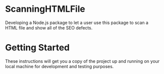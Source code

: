 # ScanningHTMLFile
Developing a Node.js package to let a user use this package to scan a  HTML file and show all of the SEO defects.

# Getting Started
These instructions will get you a copy of the project up and running on your local machine for development and testing purposes.


